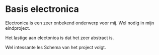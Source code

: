 # Basis electronica

Electronica is een zeer onbekend onderwerp voor mij.
Wel nodig in mijn eindproject.

Het lastige aan electonica is dat het zeer abstract is.

Wel intessante les 
Schema van het project volgt.
